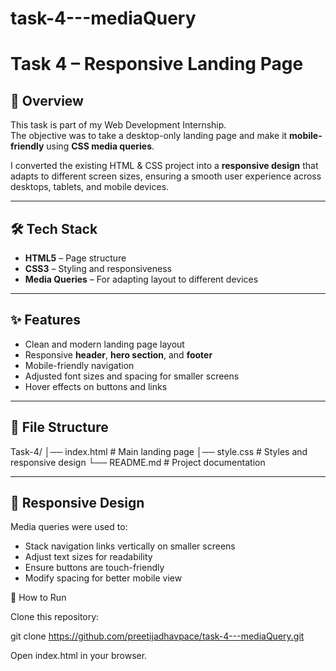 # task-4---mediaQuery

# Task 4 – Responsive Landing Page

## 📌 Overview
This task is part of my Web Development Internship.  
The objective was to take a desktop-only landing page and make it **mobile-friendly** using **CSS media queries**.  

I converted the existing HTML & CSS project into a **responsive design** that adapts to different screen sizes, ensuring a smooth user experience across desktops, tablets, and mobile devices.

---

## 🛠️ Tech Stack
- **HTML5** – Page structure
- **CSS3** – Styling and responsiveness
- **Media Queries** – For adapting layout to different devices

---

## ✨ Features
- Clean and modern landing page layout
- Responsive **header**, **hero section**, and **footer**
- Mobile-friendly navigation
- Adjusted font sizes and spacing for smaller screens
- Hover effects on buttons and links

---
## 📂 File Structure
Task-4/
│── index.html # Main landing page
│── style.css # Styles and responsive design
└── README.md # Project documentation


---

## 📱 Responsive Design
Media queries were used to:
- Stack navigation links vertically on smaller screens
- Adjust text sizes for readability
- Ensure buttons are touch-friendly
- Modify spacing for better mobile view

🚀 How to Run

Clone this repository:

git clone https://github.com/preetijadhavpace/task-4---mediaQuery.git

Open index.html in your browser.



